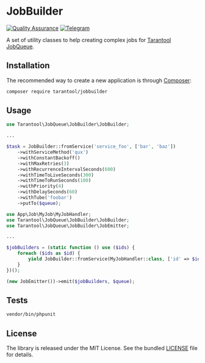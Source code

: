 # JobBuilder

[![Quality Assurance](https://github.com/tarantool-php/jobbuilder/workflows/QA/badge.svg)](https://github.com/tarantool-php/jobbuilder/actions?query=workflow%3AQA)
[![Telegram](https://img.shields.io/badge/Telegram-join%20chat-blue.svg)](https://t.me/tarantool_php)

A set of utility classes to help creating complex jobs for [Tarantool JobQueue](https://github.com/tarantool-php/jobqueue).


## Installation

The recommended way to create a new application is through [Composer](http://getcomposer.org):

```sh
composer require tarantool/jobbuilder
```


## Usage

```php
use Tarantool\JobQueue\JobBuilder\JobBuilder;

...

$task = JobBuilder::fromService('service_foo', ['bar', 'baz'])
    ->withServiceMethod('qux')
    ->withConstantBackoff()
    ->withMaxRetries(3)
    ->withRecurrenceIntervalSeconds(600)
    ->withTimeToLiveSeconds(300)
    ->withTimeToRunSeconds(180)
    ->withPriority(4)
    ->withDelaySeconds(60)
    ->withTube('foobar')
    ->putTo($queue);
```

```php
use App\Job\MyJob\MyJobHandler;
use Tarantool\JobQueue\JobBuilder\JobBuilder;
use Tarantool\JobQueue\JobBuilder\JobEmitter;

...

$jobBuilders = (static function () use ($ids) {
    foreach ($ids as $id) {
        yield JobBuilder::fromService(MyJobHandler::class, ['id' => $id]);
    }
})();

(new JobEmitter())->emit($jobBuilders, $queue);
```

## Tests

```bash
vendor/bin/phpunit
```


## License

The library is released under the MIT License. See the bundled [LICENSE](LICENSE) file for details.
